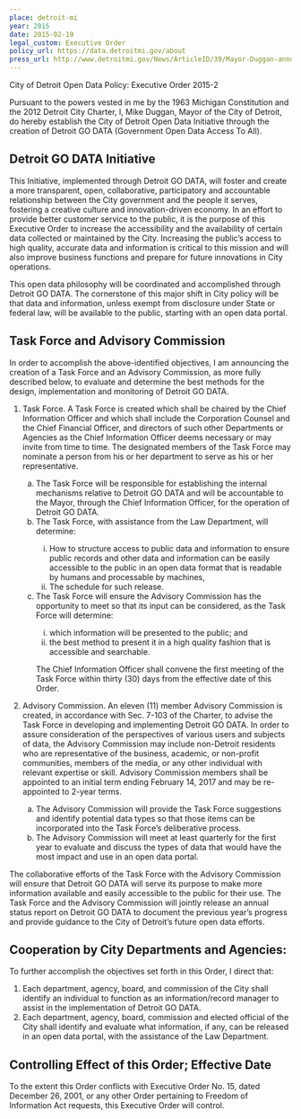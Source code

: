 ```yaml
---
place: detroit-mi
year: 2015
date: 2015-02-19
legal_custom: Executive Order
policy_url: https://data.detroitmi.gov/about
press_url: http://www.detroitmi.gov/News/ArticleID/39/Mayor-Duggan-announces-new-Open-Data-Initiative-to-give-public-greater-access-to-city-data-and-information
---
```


<p>City of Detroit Open Data Policy: Executive Order 2015-2</p>
<p>Pursuant to the powers vested in me by the 1963 Michigan Constitution and the 2012 Detroit City Charter, I, Mike Duggan, Mayor of the City of Detroit, do hereby establish the City of Detroit Open Data Initiative through the creation of Detroit GO DATA (Government Open Data Access To All).</p>
<h2>Detroit GO DATA Initiative</h2>
<p>This Initiative, implemented through Detroit GO DATA, will foster and create a more transparent, open, collaborative, participatory and accountable relationship between the City government and the people it serves, fostering a creative culture and innovation-driven economy. In an effort to provide better customer service to the public, it is the purpose of this Executive Order to increase the accessibility and the availability of certain data collected or maintained by the City. Increasing the public’s access to high quality, accurate data and information is critical to this mission and will also improve business functions and prepare for future innovations in City operations.</p>
<p>This open data philosophy will be coordinated and accomplished through Detroit GO DATA. The cornerstone of this major shift in City policy will be that data and information, unless exempt from disclosure under State or federal law, will be available to the public, starting with an open data portal.</p>
<h2>Task Force and Advisory Commission</h2>
<p>In order to accomplish the above-identified objectives, I am announcing the creation of a Task Force and an Advisory Commission, as more fully described below, to evaluate and determine the best methods for the design, implementation and monitoring of Detroit GO DATA.</p>
<ol type="1">
  <li>Task Force. A Task Force is created which shall be chaired by the Chief Information Officer and which shall include the Corporation Counsel and the Chief Financial Officer, and directors of such other Departments or Agencies as the Chief Information Officer deems necessary or may invite from time to time. The designated members of the Task Force may nominate a person from his or her department to serve as his or her representative.</li>
  <ol type="a">
    <li>The Task Force will be responsible for establishing the internal mechanisms relative to Detroit GO DATA and will be accountable to the Mayor, through the Chief Information Officer, for the operation of Detroit GO DATA.</li>
    <li>The Task Force, with assistance from the Law Department, will determine:</li>
    <ol type="i">
      <li>How to structure access to public data and information to ensure public records and other data and information can be easily accessible to the public in an open data format that is readable by humans and processable by machines,</li>
      <li>The schedule for such release.</li>
    </ol>
    <li>The Task Force will ensure the Advisory Commission has the opportunity to meet so that its input can be considered, as the Task Force will determine:</li>
    <ol type="i">
      <li>which information will be presented to the public; and</li>
      <li>the best method to present it in a high quality fashion that is accessible and searchable.</li>
    </ol>
    <p>The Chief Information Officer shall convene the first meeting of the Task Force within thirty (30) days from the effective date of this Order.</p>
  </ol>
  <li>Advisory Commission. An eleven (11) member Advisory Commission is created, in accordance with Sec. 7-103 of the Charter, to advise the Task Force in developing and implementing Detroit GO DATA. In order to assure consideration of the perspectives of various users and subjects of data, the Advisory Commission may include non-Detroit residents who are representative of the business, academic, or non-profit communities, members of the media, or any other individual with relevant expertise or skill. Advisory Commission members shall be appointed to an initial term ending February 14, 2017 and may be re-appointed to 2-year terms.</li>
  <ol type="a">
    <li>The Advisory Commission will provide the Task Force suggestions and identify potential data types so that those items can be incorporated into the Task Force’s deliberative process.</li>
    <li>The Advisory Commission will meet at least quarterly for the first year to evaluate and discuss the types of data that would have the most impact and use in an open data portal.</li>
  </ol>
</ol>

<p>The collaborative efforts of the Task Force with the Advisory Commission will ensure that Detroit GO DATA will serve its purpose to make more information available and easily accessible to the public for their use. The Task Force and the Advisory Commission will jointly release an annual status report on Detroit GO DATA to document the previous year’s progress and provide guidance to the City of Detroit’s future open data efforts.</p>
<h2>Cooperation by City Departments and Agencies:</h2>
<p>To further accomplish the objectives set forth in this Order, I direct that:</p>
<ol type="1">
  <li>Each department, agency, board, and commission of the City shall identify an individual to function as an information/record manager to assist in the implementation of Detroit GO DATA.</li>
  <li>Each department, agency, board, commission and elected official of the City shall identify and evaluate what information, if any, can be released in an open data portal, with the assistance of the Law Department.</li>
</ol>
<h2>Controlling Effect of this Order; Effective Date</h2>
<p>To the extent this Order conflicts with Executive Order No. 15, dated December 26, 2001, or any other Order pertaining to Freedom of Information Act requests, this Executive Order will control.</p>
